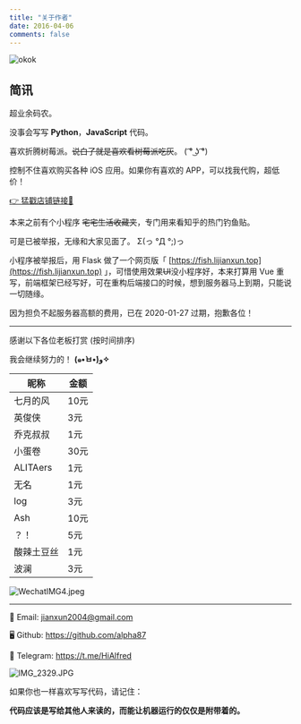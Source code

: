 ```yaml
---
title: "关于作者"
date: 2016-04-06
comments: false
---
```


![okok](https://i.loli.net/2020/01/27/Jph7edZWwCS5fjT.jpg " ")

## 简讯

超业余码农。

没事会写写 **Python**，**JavaScript** 代码。

喜欢折腾树莓派。~~说白了就是喜欢看树莓派吃灰~~。 ( ͡° ͜ʖ ͡°)

控制不住喜欢购买各种 iOS 应用。如果你有喜欢的 APP，可以找我代购，超低价！

[👉 猛戳店铺链接🔗](https://weidian.com/?userid=254994888)

本来之前有个小程序 ~~宅宅生活收藏夹~~，专门用来看知乎的热门钓鱼贴。

可是已被举报，无缘和大家见面了。 Σ(っ °Д °;)っ

小程序被举报后，用 Flask 做了一个网页版「 [https://fish.lijianxun.top](https://fish.lijianxun.top) 」，可惜使用效果~~UI~~没小程序好，本来打算用 Vue 重写，前端框架已经写好，可在重构后端接口的时候，想到服务器马上到期，只能说一切随缘。

因为担负不起服务器高额的费用，已在 2020-01-27 过期，抱歉各位！

------

感谢以下各位老板打赏 (按时间排序)

我会继续努力的！ **(๑•̀ㅂ•́)و✧**

|昵称|金额|
|-|-|
|七月的风|10元|
|英俊侠|3元|
|乔克叔叔|1元|
|小蛋卷|30元|
|ALITAers|1元|
|无名|1元|
|log|3元|
|Ash|10元|
|？！|5元|
|酸辣土豆丝|1元|
|波澜|3元|

![WechatIMG4.jpeg](https://i.loli.net/2020/01/14/WrgkB9t3jp4aGmu.jpg " ")

------

📨 Email: jianxun2004@gmail.com

🖥 Github: https://github.com/alpha87

📱 Telegram: https://t.me/HiAlfred

![IMG_2329.JPG](https://i.loli.net/2020/01/14/tOP8W3YBcElgf1s.jpg " ")

如果你也一样喜欢写写代码，请记住：

**代码应该是写给其他人来读的，而能让机器运行的仅仅是附带着的。**
